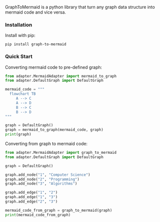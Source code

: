 GraphToMermaid is a python library that turn any graph data structure into mermaid code and vice versa.

### Installation
Install with pip:

```
pip install graph-to-mermaid
```

### Quick Start
Converting mermaid code to pre-defined graph:
```python
from adapter.MermaidAdapter import mermaid_to_graph
from adapter.DefaultGraph import DefaultGraph

mermaid_code = """
  flowchart TB
     A --> C
     A --> D
     B --> C
     B --> D
"""

graph = DefaultGraph()
graph = mermaid_to_graph(mermaid_code, graph)
print(graph)
```

Converting from graph to mermaid code:
```python
from adapter.MermaidAdapter import graph_to_mermaid
from adapter.DefaultGraph import DefaultGraph

graph = DefaultGraph()

graph.add_node("1", "Computer Science")
graph.add_node("2", "Programming")
graph.add_node("3", "Algorithms")

graph.add_edge("1", "2")
graph.add_edge("1", "3")
graph.add_edge("2", "3")

mermaid_code_from_graph = graph_to_mermaid(graph)
print(mermaid_code_from_graph)
```
